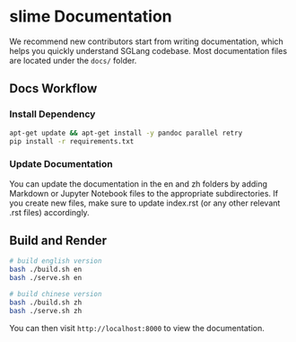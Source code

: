 # slime Documentation

We recommend new contributors start from writing documentation, which helps you quickly understand SGLang codebase.
Most documentation files are located under the `docs/` folder.

## Docs Workflow

### Install Dependency

```bash
apt-get update && apt-get install -y pandoc parallel retry
pip install -r requirements.txt
```

### Update Documentation

You can update the documentation in the en and zh folders by adding Markdown or Jupyter Notebook files to the appropriate subdirectories. If you create new files, make sure to update index.rst (or any other relevant .rst files) accordingly.

## Build and Render

```bash
# build english version
bash ./build.sh en
bash ./serve.sh en

# build chinese version
bash ./build.sh zh
bash ./serve.sh zh
```

You can then visit `http://localhost:8000` to view the documentation.